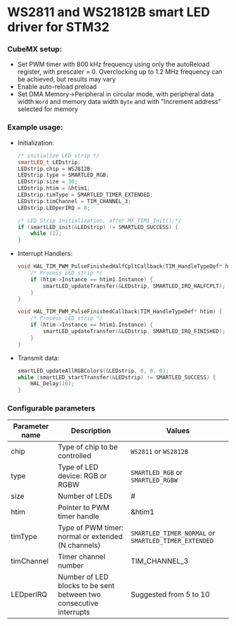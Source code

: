 # WS2811 and WS21812B smart LED driver for STM32

### CubeMX setup:
- Set PWM timer with 800 kHz frequency using only the autoReload register, with prescaler = 0. Overclocking up to 1.2 MHz frequency can be achieved, but results may vary
- Enable auto-reload preload
- Set DMA Memory->Peripheral in circular mode, with peripheral data width `Word` and memory data width `Byte` and with "Increment address" selected for memory

### Example usage:
- Initialization:
    ```cpp
    /* initialize LED strip */
    smartLED_t LEDstrip;
    LEDstrip.chip = WS2812B;
    LEDstrip.type = SMARTLED_RGB;
    LEDstrip.size = 30;
    LEDstrip.htim = &htim1;
    LEDstrip.timType = SMARTLED_TIMER_EXTENDED;
    LEDstrip.timChannel = TIM_CHANNEL_3;
    LEDstrip.LEDperIRQ = 8;

    /* LED Strip initialization, after MX_TIM1_Init();*/
    if (smartLED_init(&LEDstrip) != SMARTLED_SUCCESS) {
        while (1);
    }
    ```
- Interrupt Handlers:
    ```cpp
    void HAL_TIM_PWM_PulseFinishedHalfCpltCallback(TIM_HandleTypeDef* htim) {
        /* Process LED strip */
        if (htim->Instance == htim1.Instance) {
            smartLED_updateTransfer(&LEDstrip, SMARTLED_IRQ_HALFCPLT);
        }
    }

    void HAL_TIM_PWM_PulseFinishedCallback(TIM_HandleTypeDef* htim) {
        /* Process LED strip */
        if (htim->Instance == htim1.Instance) {
            smartLED_updateTransfer(&LEDstrip, SMARTLED_IRQ_FINISHED);
        }
    }
    ```
- Transmit data:
    ```cpp
    smartLED_updateAllRGBColors(&LEDstrip, 0, 0, 0);
    while (smartLED_startTransfer(&LEDstrip) != SMARTLED_SUCCESS) {
        HAL_Delay(10);
    }
    ```

### Configurable parameters

| Parameter name | Description                                                        | Values                                               |
| -------------- | ------------------------------------------------------------------ | ---------------------------------------------------- |
| chip           | Type of chip to be controlled                                      | `WS2811` or `WS2812B`                                |
| type           | Type of LED device: RGB or RGBW                                    | `SMARTLED_RGB` or `SMARTLED_RGBW`                    |
| size           | Number of LEDs                                                     | #                                                    |
| htim           | Pointer to PWM timer handle                                        | &htim1                                               |
| timType        | Type of PWM timer: normal or extended (N channels)                 | `SMARTLED_TIMER_NORMAL` or `SMARTLED_TIMER_EXTENDED` |
| timChannel     | Timer channel number                                               | TIM_CHANNEL_3                                        |
| LEDperIRQ      | Number of LED blocks to be sent between two consecutive interrupts | Suggested from 5 to 10                               |

